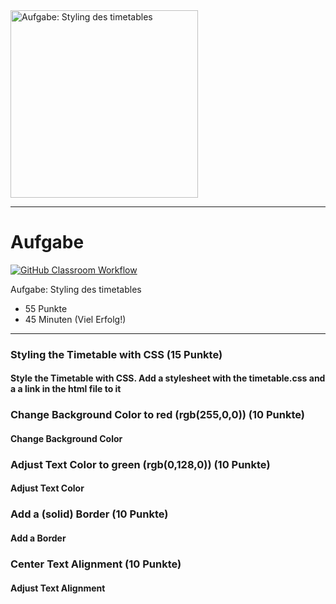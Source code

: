 <img src="timetable.png" alt="Aufgabe: Styling des timetables" width="300"/>

---
# Aufgabe
[![GitHub Classroom Workflow](https://github.com/test-23-07/test-timetable-css-test/actions/workflows/classroom.yml/badge.svg)](https://github.com/test-23-07/test-timetable-css-test/actions/workflows/classroom.yml) 

Aufgabe: Styling des timetables
* 55 Punkte
* 45 Minuten (Viel Erfolg!)

---
### Styling the Timetable with CSS (15 Punkte)
#### Style the Timetable with CSS. Add a stylesheet with the timetable.css and a a link in the html file to it

### Change Background Color to red (rgb(255,0,0)) (10 Punkte)
#### Change Background Color

### Adjust Text Color to green (rgb(0,128,0)) (10 Punkte)
#### Adjust Text Color

### Add a (solid) Border (10 Punkte)
#### Add a Border

### Center Text Alignment (10 Punkte)
#### Adjust Text Alignment

